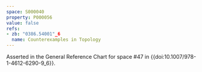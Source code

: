 ```yaml
---
space: S000040
property: P000056
value: false
refs:
- zb: "0386.54001"_6
  name: Counterexamples in Topology
---
```


Asserted in the General Reference Chart for space #47 in
{{doi:10.1007/978-1-4612-6290-9_6}}.
